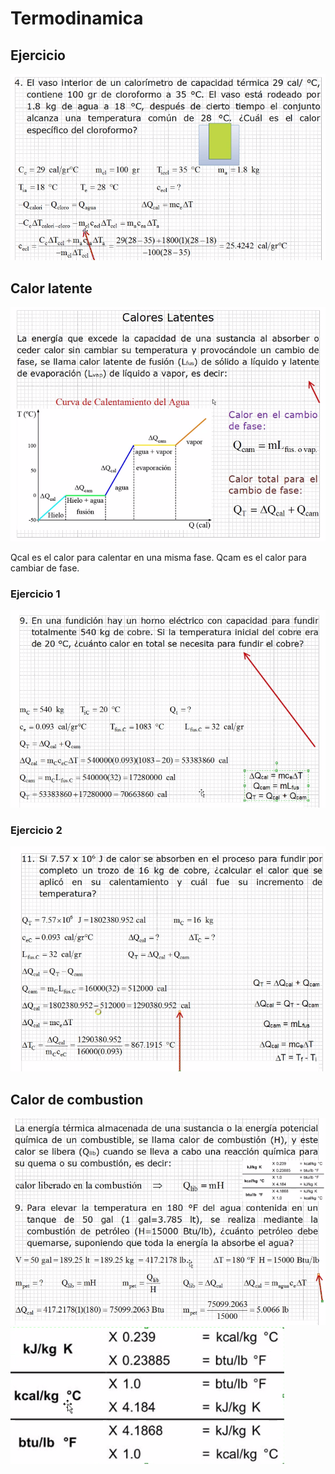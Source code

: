 # Termodinamica

## Ejercicio

![eje1](./img/2021-11-23-08-18.png)

## Calor latente

![calorlatente](./img/2021-11-23-08-24.png)

Qcal es el calor para calentar en una misma fase.
Qcam es el calor para cambiar de fase.

### Ejercicio 1

![eje1](./img/2021-11-23-08-39.png)

### Ejercicio 2

![eje2](./img/2021-11-23-08-46.png)

## Calor de combustion

![def-y-ejer](./img/2021-11-23-09-14.png)
![Conversion](./img/2021-11-23-09-04.png)

